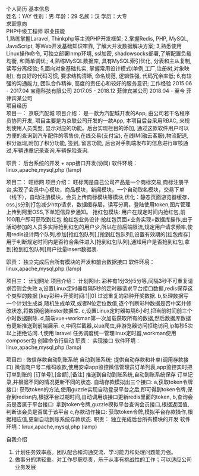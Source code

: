 个人简历
基本信息                                                                        
姓名：YAY	                       性别：男
年龄：29	                       名族：汉
学历：大专         
求职意向                                                	                   
PHP中级工程师 
职业技能                                                                 
 	1,熟练掌握Laravel, Thinkphp等主流PHP开发框架;
2,掌握Redis, PHP, MySQL, JavaScript, 等Web开发基础知识牢靠, 了解大并发数据解决方案;
3,熟悉使用Linux操作命令, 可独立部署lnmp环境, ssl加密, shadowsocks部署,了解配置负载均衡, 和简单调优,;
4,熟练MySQL数据库, 具有MySQL索引优化, 分表和主从复制, 读写分离经验;
5,面向对象基础扎实, 掌握常用设计模式(单例,工厂,注册树,对象映射), 有良好的代码习惯, 要求结构清晰, 命名规范, 逻辑性强, 代码冗余率低;
6,有较强的沟通能力, 团队合作精神, 高度的责任心和较好的服务意识;
工作经验
2015.06 - 2017.04           宝德科技有限公司
2017.05 - 2018.12				菲律宾某公司
2018.04 - 至今				菲律宾某公司		      
项目经历                                                                                      
项目一：  京联汽配城 
项目介绍：
		是一款为汽配城开发的App, 由公司若干名程序员协同开发, 项目主要是为京联公司开发的一款App, 本项目后台采用RBAC, 来规划使用人员类型, 显示对应的功能。后台实现栏目的添加, 通过这款软件用户可以方便的查询到汽车配件的零售价,在线交易(支付宝), 在线IM(融云客服),物流配送,积分返现,附加了积分功能, 签到, 留言功能, 后台对手机端发布的信息进行审核通过,车辆违章记录查询,车辆保险查询.

职责：   后台系统的开发 + app接口开发(协同)
软件环境：linux,apache,mysql,php (lamp)

项目二：  旺标网
项目介绍：
旺标网是自己公司产品是一个商标交易,商标注册平台,实现了会员中心模块，商品模块，新闻模块，一个自动取名模块，交易下单（线下），自动注册模块，会员上传商标模块等模块,优化：静态页面游览器缓存，css,js分别打包减少http请求，数据缓存层，读写分离，登陆使用token,图片管理上传到阿里OSS,下单短信异步通知。
抢红包模块: 用户在规定时间内抢红包,前100用户即可获取到红包
抢红包业务设计:抢红包页面+业务实现+数据库操作,由于活动参加的人员多实际抢到红包的用户少,所以在前后端限流,规定用户请求频率,使用redis设计两个队列,参加[抢红包队列],[抢到红包队列],设置有效期的[红包库存]用于判断规定时间内是否符合条件进入[抢到红包队列],通知用户是否抢到红包,拿到[抢到红包队列]用户批量insert数据表.

职责： 独立完成后台所有模块的开发和前台数据接口
软件环境：linux,apache,mysql,php (lamp)

项目三：  计划网址
项目介绍：
	计划网址: 彩种有1分3分5分等,间隔3秒不可重复请求否则会失败
		a,设置Linux定时器每隔5秒的定时器请求平台接口数据,redis保存这个类型的数据 [key彩种+开奖时间:1||0] 过滤重复的彩种开奖数据.
		b,处理数据写一个计划生成类,随机生成单双,或者N位定位数值,逐个判断彩种数据是否中奖并修改状态,将数据组装inster数据库.
		c,设置Linux定时器每隔6小时,把当前时间前三个小时数据删除.
		d,前端vue+workman第一次加载获取所有的数据,然后数据库数据有更新推送到前端展示.
		e,中间拦截器,以ua爬虫,非游览器访问拒绝访问,ip每秒5次以上拒绝访问.
		f,使用 laravel 任务调度统一管理linux定时器,workman使用composer包 创建命令行启动
职责： 实现接口
软件环境：linux,apache,mysql,php (lamp)

项目四 : 微信存款自动到账系统
自动到账系统: 提供自动存款和补单(调用存款接口)
		微信商户号二维码收款,使用安卓app监控微信管理员订单列表,app监控实时把订单到账的 [订单号],[金额],[备注] 推送到自动到账系统,自动到账系统保存
		订单记录,并根据不同的情况更新不同的状态.
		自动存款模拟出三个接口:
		a,获取token令牌接口: 获取token的方法,使用guzzle实现自动登录平台之后,即可得到token令牌,保存到redisn内,根据平台过期时间,自动调用该接口更新redis里面的token,
		b,查询会员是否属于平台接口: 拿到token令牌,guzzle模拟平台查询会员接口,根据返回值,判断该会员是否属于该平台
		c,存款动作接口: 获取token令牌,模拟平台存款操作,根据相应值,更新自动到账系统存款状态.
职责： 独立完成后台所有模块的开发
软件环境：linux,apache,mysql,php (lamp)

自我介绍                                                                        
 
1. 计划任务效率高。团队配合和沟通交流、学习能力和处理问题能力强。 
2. 做事分的清轻重。对工作尽职尽责，乐于从事有挑战性的工作；可以适应公司业务发展 
